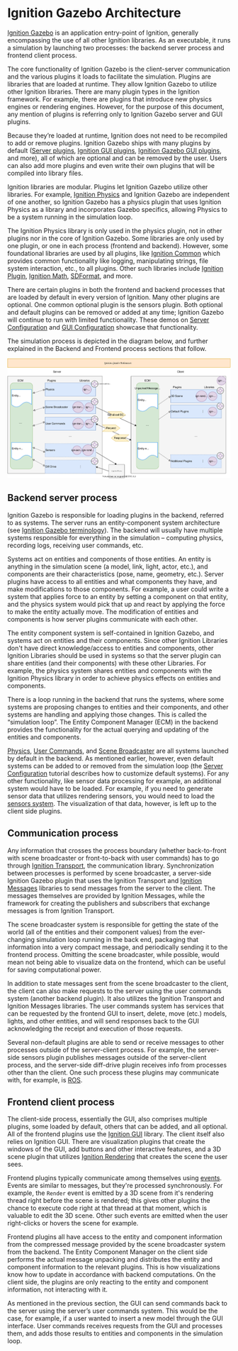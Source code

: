 # Ignition Gazebo Architecture

[Ignition Gazebo](https://gazebosim.org/libs/gazebo) is an application entry-point of Ignition, generally encompassing the use of all other Ignition libraries.
As an executable, it runs a simulation by launching two processes: the backend server process and frontend client process.

The core functionality of Ignition Gazebo is the client-server communication and the various plugins it loads to facilitate the simulation.
Plugins are libraries that are loaded at runtime.
They allow Ignition Gazebo to utilize other Ignition libraries.
There are many plugin types in the Ignition framework.
For example, there are plugins that introduce new physics engines or rendering engines.
However, for the purpose of this document, any mention of plugins is referring only to Ignition Gazebo server and GUI plugins.

Because they’re loaded at runtime, Ignition does not need to be recompiled to add or remove plugins.
Ignition Gazebo ships with many plugins by default ([Server plugins](https://gazebosim.org/api/gazebo/4.5/namespaceignition_1_1gazebo_1_1systems.html), [Ignition GUI plugins](https://gazebosim.org/api/gui/4.2/namespaceignition_1_1gui_1_1plugins.html), [Ignition Gazebo GUI plugins]( https://gazebosim.org/api/gazebo/4.5/namespaceignition_1_1gazebo.html), and more), all of which are optional and can be removed by the user.
Users can also add more plugins and even write their own plugins that will be compiled into library files.  

Ignition libraries are modular.
Plugins let Ignition Gazebo utilize other libraries.
For example, [Ignition Physics](https://gazebosim.org/libs/physics) and Ignition Gazebo are independent of one another, so Ignition Gazebo has a physics plugin that uses Ignition Physics as a library and incorporates Gazebo specifics, allowing Physics to be a system running in the simulation loop.

The Ignition Physics library is only used in the physics plugin, not in other plugins nor in the core of Ignition Gazebo.
Some libraries are only used by one plugin, or one in each process (frontend and backend).
However, some foundational libraries are used by all plugins, like [Ignition Common](https://gazebosim.org/libs/common) which provides common functionality like logging, manipulating strings, file system interaction, etc., to all plugins.
Other such libraries include [Ignition Plugin](https://gazebosim.org/libs/plugin), [Ignition Math](https://gazebosim.org/libs/math), [SDFormat](https://gazebosim.org/libs/sdformat), and more.

There are certain plugins in both the frontend and backend processes that are loaded by default in every version of Ignition.
Many other plugins are optional.
One common optional plugin is the sensors plugin.
Both optional and default plugins can be removed or added at any time; Ignition Gazebo will continue to run with limited functionality.
These demos on [Server Configuration](https://gazebosim.org/api/gazebo/4.3/server_config.html) and [GUI Configuration](https://gazebosim.org/api/gazebo/4.3/gui_config.html) showcase that functionality.

The simulation process is depicted in the diagram below, and further explained in the Backend and Frontend process sections that follow.

![Ignition Gazebo architecture diagram](images/IgnitonGazeboArchicteture.svg)

## Backend server process

Ignition Gazebo is responsible for loading plugins in the backend, referred to as systems.
The server runs an entity-component system architecture (see [Ignition Gazebo terminology](https://gazebosim.org/api/gazebo/4.2/terminology.html)).
The backend will usually have multiple systems responsible for everything in the simulation – computing physics, recording logs, receiving user commands, etc.

Systems act on entities and components of those entities.
An entity is anything in the simulation scene (a model, link, light, actor, etc.), and components are their characteristics (pose, name, geometry, etc.).
Server plugins have access to all entities and what components they have, and make modifications to those components.
For example, a user could write a system that applies force to an entity by setting a component on that entity, and the physics system would pick that up and react by applying the force to make the entity actually move.
The modification of entities and components is how server plugins communicate with each other.

The entity component system is self-contained in Ignition Gazebo, and systems act on entities and their components.
Since other Ignition Libraries don't have direct knowledge/access to entities and components, other Ignition Libraries should be used in systems so that the server plugin can share entities (and their components) with these other Libraries.
For example, the physics system shares entities and components with the Ignition Physics library in order to achieve physics effects on entities and components.

There is a loop running in the backend that runs the systems, where some systems are proposing changes to entities and their components, and other systems are handling and applying those changes.
This is called the “simulation loop”.
The Entity Component Manager (ECM) in the backend provides the functionality for the actual querying and updating of the entities and components.

[Physics](https://gazebosim.org/api/gazebo/4.5/classignition_1_1gazebo_1_1systems_1_1Physics.html), [User Commands](https://gazebosim.org/api/gazebo/4.5/classignition_1_1gazebo_1_1systems_1_1UserCommands.html), and [Scene Broadcaster](https://gazebosim.org/api/gazebo/4.5/classignition_1_1gazebo_1_1systems_1_1SceneBroadcaster.html) are all systems launched by default in the backend.
As mentioned earlier, however, even default systems can be added to or removed from the simulation loop (the [Server Configuration](https://gazebosim.org/api/gazebo/4.3/server_config.html) tutorial describes how to customize default systems).
For any other functionality, like sensor data processing for example, an additional system would have to be loaded.
For example, if you need to generate sensor data that utilizes rendering sensors, you would need to load the [sensors system](https://gazebosim.org/api/gazebo/4.5/classignition_1_1gazebo_1_1systems_1_1Sensors.html).
The visualization of that data, however, is left up to the client side plugins.

## Communication process

Any information that crosses the process boundary (whether back-to-front with scene broadcaster or front-to-back with user commands) has to go through [Ignition Transport](https://gazebosim.org/libs/transport), the communication library.
Synchronization between processes is performed by scene broadcaster, a server-side Ignition Gazebo plugin that uses the Ignition Transport and [Ignition Messages](https://gazebosim.org/libs/msgs) libraries to send messages from the server to the client.
The messages themselves are provided by Ignition Messages, while the framework for creating the publishers and subscribers that exchange messages is from Ignition Transport.

The scene broadcaster system is responsible for getting the state of the world (all of the entities and their component values) from the ever-changing simulation loop running in the back end, packaging that information into a very compact message, and periodically sending it to the frontend process.
Omitting the scene broadcaster, while possible, would mean not being able to visualize data on the frontend, which can be useful for saving computational power.

In addition to state messages sent from the scene broadcaster to the client, the client can also make requests to the server using the user commands system (another backend plugin).
It also utilizes the Ignition Transport and Ignition Messages libraries.
The user commands system has services that can be requested by the frontend GUI to insert, delete, move (etc.) models, lights, and other entities, and will send responses back to the GUI acknowledging the receipt and execution of those requests.

Several non-default plugins are able to send or receive messages to other processes outside of the server-client process.
For example, the server-side sensors plugin publishes messages outside of the server-client process, and the server-side diff-drive plugin receives info from processes other than the client.
One such process these plugins may communicate with, for example, is [ROS](https://www.ros.org/).

## Frontend client process

The client-side process, essentially the GUI, also comprises multiple plugins, some loaded by default, others that can be added, and all optional.
All of the frontend plugins use the [Ignition GUI](https://gazebosim.org/libs/gui) library.
The client itself also relies on Ignition GUI.
There are visualization plugins that create the windows of the GUI, add buttons and other interactive features, and a 3D scene plugin that utilizes [Ignition Rendering](https://gazebosim.org/libs/rendering) that creates the scene the user sees.

Frontend plugins typically communicate among themselves using [events](https://gazebosim.org/api/gui/4.2/namespaceignition_1_1gui_1_1events.html).
Events are similar to messages, but they're processed synchronously.
For example, the `Render` event is emitted by a 3D scene from it's rendering thread right before the scene is rendered; this gives other plugins the chance to execute code right at that thread at that moment, which is valuable to edit the 3D scene.
Other such events are emitted when the user right-clicks or hovers the scene for example.

Frontend plugins all have access to the entity and component information from the compressed message provided by the scene broadcaster system from the backend.
The Entity Component Manager on the client side performs the actual message unpacking and distributes the entity and component information to the relevant plugins.
This is how visualizations know how to update in accordance with backend computations.
On the client side, the plugins are only reacting to the entity and component information, not interacting with it.

As mentioned in the previous section, the GUI can send commands back to the server using the server’s user commands system.
This would be the case, for example, if a user wanted to insert a new model through the GUI interface.
User commands receives requests from the GUI and processes them, and adds those results to entities and components in the simulation loop.
